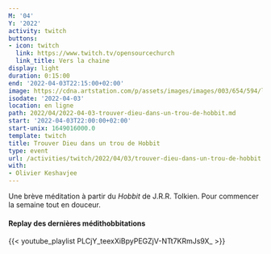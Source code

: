 ```yaml
---
M: '04'
Y: '2022'
activity: twitch
buttons:
- icon: twitch
  link: https://www.twitch.tv/opensourcechurch
  link_title: Vers la chaine
display: light
duration: 0:15:00
end: '2022-04-03T22:15:00+02:00'
image: https://cdna.artstation.com/p/assets/images/images/003/654/594/large/sam-robberechts-finalrender1.jpg
isodate: '2022-04-03'
location: en ligne
path: 2022/04/2022-04-03-trouver-dieu-dans-un-trou-de-hobbit.md
start: '2022-04-03T22:00:00+02:00'
start-unix: 1649016000.0
template: twitch
title: Trouver Dieu dans un trou de Hobbit
type: event
url: /activities/twitch/2022/04/03/trouver-dieu-dans-un-trou-de-hobbit
with:
- Olivier Keshavjee
---
```

Une brève méditation à partir du *Hobbit* de J.R.R. Tolkien. Pour commencer la semaine tout en douceur.



#### Replay des dernières médithobbitations

{{< youtube_playlist PLCjY_teexXiBpyPEGZjV-NTt7KRmJs9X_ >}}